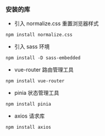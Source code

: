 ### 安装的库

- 引入 normalize.css 重置浏览器样式

```
npm install normalize.css
```

- 引入 sass 环境

```
npm install -D sass-embedded
```

- vue-router 路由管理工具

```
npm install vue-router
```

- pinia 状态管理工具

```
npm install pinia
```

- axios 请求库

```
npm install axios
```
